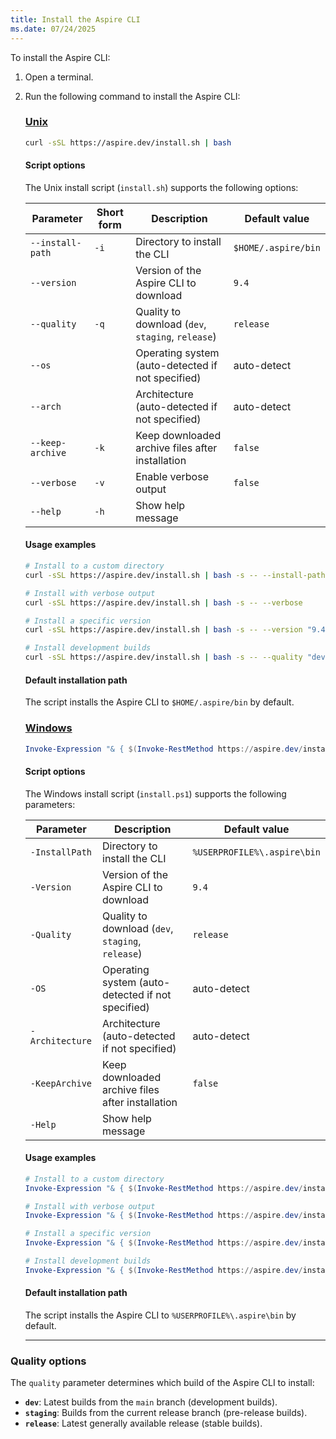 ```yaml
---
title: Install the Aspire CLI
ms.date: 07/24/2025
---
```


To install the Aspire CLI:

1. Open a terminal.
1. Run the following command to install the Aspire CLI:

    ### [Unix](#tab/unix)

    ```sh
    curl -sSL https://aspire.dev/install.sh | bash
    ```

    #### Script options

    The Unix install script (`install.sh`) supports the following options:

    | Parameter | Short form | Description | Default value |
    |-----------|------------|-------------|---------------|
    | `--install-path` | `-i` | Directory to install the CLI | `$HOME/.aspire/bin` |
    | `--version` | | Version of the Aspire CLI to download | `9.4` |
    | `--quality` | `-q` | Quality to download (`dev`, `staging`, `release`) | `release` |
    | `--os` | | Operating system (auto-detected if not specified) | auto-detect |
    | `--arch` | | Architecture (auto-detected if not specified) | auto-detect |
    | `--keep-archive` | `-k` | Keep downloaded archive files after installation | `false` |
    | `--verbose` | `-v` | Enable verbose output | `false` |
    | `--help` | `-h` | Show help message | |

    #### Usage examples

    ```sh
    # Install to a custom directory
    curl -sSL https://aspire.dev/install.sh | bash -s -- --install-path "/usr/local/bin"

    # Install with verbose output
    curl -sSL https://aspire.dev/install.sh | bash -s -- --verbose

    # Install a specific version
    curl -sSL https://aspire.dev/install.sh | bash -s -- --version "9.4"

    # Install development builds
    curl -sSL https://aspire.dev/install.sh | bash -s -- --quality "dev"
    ```

    #### Default installation path

    The script installs the Aspire CLI to `$HOME/.aspire/bin` by default.

    ### [Windows](#tab/windows)

    ```powershell
    Invoke-Expression "& { $(Invoke-RestMethod https://aspire.dev/install.ps1) }"
    ```

    #### Script options

    The Windows install script (`install.ps1`) supports the following parameters:

    | Parameter | Description | Default value |
    |-----------|-------------|---------------|
    | `-InstallPath` | Directory to install the CLI | `%USERPROFILE%\.aspire\bin` |
    | `-Version` | Version of the Aspire CLI to download | `9.4` |
    | `-Quality` | Quality to download (`dev`, `staging`, `release`) | `release` |
    | `-OS` | Operating system (auto-detected if not specified) | auto-detect |
    | `-Architecture` | Architecture (auto-detected if not specified) | auto-detect |
    | `-KeepArchive` | Keep downloaded archive files after installation | `false` |
    | `-Help` | Show help message | |

    #### Usage examples

    ```powershell
    # Install to a custom directory
    Invoke-Expression "& { $(Invoke-RestMethod https://aspire.dev/install.ps1) } -InstallPath 'C:\Tools\Aspire'"

    # Install with verbose output  
    Invoke-Expression "& { $(Invoke-RestMethod https://aspire.dev/install.ps1) } -Verbose"

    # Install a specific version
    Invoke-Expression "& { $(Invoke-RestMethod https://aspire.dev/install.ps1) } -Version '9.4'"

    # Install development builds
    Invoke-Expression "& { $(Invoke-RestMethod https://aspire.dev/install.ps1) } -Quality 'dev'"
    ```

    #### Default installation path

    The script installs the Aspire CLI to `%USERPROFILE%\.aspire\bin` by default.

    ---

### Quality options

The `quality` parameter determines which build of the Aspire CLI to install:

- **`dev`**: Latest builds from the `main` branch (development builds).
- **`staging`**: Builds from the current release branch (pre-release builds).
- **`release`**: Latest generally available release (stable builds).

